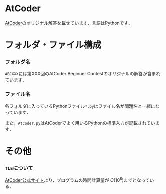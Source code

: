 # AtCoder
[AtCoder](https://atcoder.jp/?lang=ja)のオリジナル解答を載せています．言語はPythonです．

# フォルダ・ファイル構成

### フォルダ名
`ABCXXX`には第XXX回のAtCoder Beginner Contestのオリジナルの解答が含まれています．

### ファイル名
各フォルダに入っているPythonファイル`*.py`はファイル名が問題名と一緒になっています．

また，`AtCoder.py`はAtCoderでよく用いるPythonの標準入力が記載されています．

# その他
### `TLE`について
[AtCoder公式サイト](https://atcoder.jp/contests/apg4b/tasks/APG4b_cb?lang=ja)より，プログラムの時間計算量が $O\left(10^8\right)$までとなっている．
